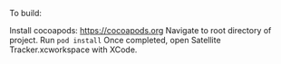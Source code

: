 To build:

Install cocoapods: https://cocoapods.org
Navigate to root directory of project.  Run `pod install`
Once completed, open Satellite Tracker.xcworkspace with XCode.
